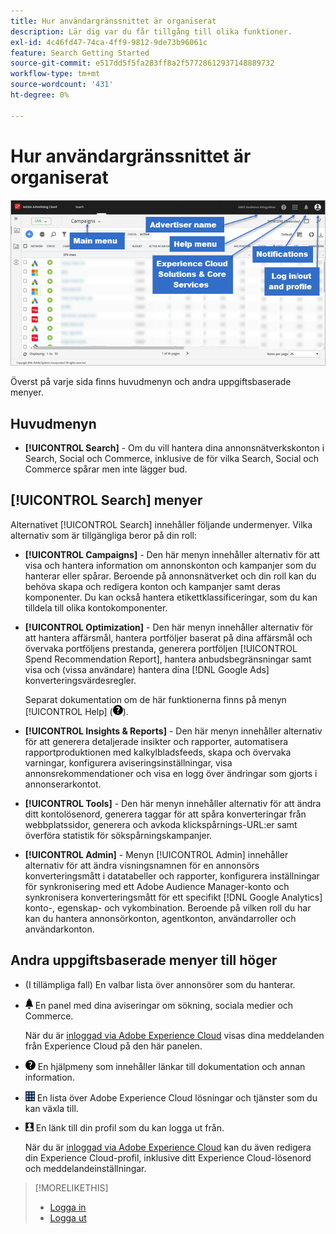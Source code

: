 ```yaml
---
title: Hur användargränssnittet är organiserat
description: Lär dig var du får tillgång till olika funktioner.
exl-id: 4c46fd47-74ca-4ff9-9812-9de73b96061c
feature: Search Getting Started
source-git-commit: e517dd5f5fa283ff8a2f57728612937148889732
workflow-type: tm+mt
source-wordcount: '431'
ht-degree: 0%

---
```


# Hur användargränssnittet är organiserat

![Användargränssnitt](/help/search-social-commerce/assets/ui.png "Användargränssnitt")

Överst på varje sida finns huvudmenyn och andra uppgiftsbaserade menyer.

## Huvudmenyn

* **[!UICONTROL Search]** - Om du vill hantera dina annonsnätverkskonton i Search, Social och Commerce, inklusive de för vilka Search, Social och Commerce spårar men inte lägger bud.

## [!UICONTROL Search] menyer

Alternativet [!UICONTROL Search] innehåller följande undermenyer. Vilka alternativ som är tillgängliga beror på din roll:

* **[!UICONTROL Campaigns]** - Den här menyn innehåller alternativ för att visa och hantera information om annonskonton och kampanjer som du hanterar eller spårar. Beroende på annonsnätverket och din roll kan du behöva skapa och redigera konton och kampanjer samt deras komponenter. Du kan också hantera etikettklassificeringar, som du kan tilldela till olika kontokomponenter.

* **[!UICONTROL Optimization]** - Den här menyn innehåller alternativ för att hantera affärsmål, hantera portföljer baserat på dina affärsmål och övervaka portföljens prestanda, generera portföljen [!UICONTROL Spend Recommendation Report], hantera anbudsbegränsningar samt visa och (vissa användare) hantera dina [!DNL Google Ads] konverteringsvärdesregler.

  Separat dokumentation om de här funktionerna finns på menyn [!UICONTROL Help] (![Hjälp-menyn](/help/search-social-commerce/assets/help-main-menu.png "Hjälp-menyn")).

* **[!UICONTROL Insights & Reports]** - Den här menyn innehåller alternativ för att generera detaljerade insikter och rapporter, automatisera rapportproduktionen med kalkylbladsfeeds, skapa och övervaka varningar, konfigurera aviseringsinställningar, visa annonsrekommendationer och visa en logg över ändringar som gjorts i annonserarkontot.

* **[!UICONTROL Tools]** - Den här menyn innehåller alternativ för att ändra ditt kontolösenord, generera taggar för att spåra konverteringar från webbplatssidor, generera och avkoda klickspårnings-URL:er samt överföra statistik för sökspårningskampanjer.

* **[!UICONTROL Admin]** - Menyn [!UICONTROL Admin] innehåller alternativ för att ändra visningsnamnen för en annonsörs konverteringsmått i datatabeller och rapporter, konfigurera inställningar för synkronisering med ett Adobe Audience Manager-konto och synkronisera konverteringsmått för ett specifikt [!DNL Google Analytics] konto-, egenskap- och vykombination. Beroende på vilken roll du har kan du hantera annonsörkonton, agentkonton, användarroller och användarkonton.

## Andra uppgiftsbaserade menyer till höger

* (I tillämpliga fall) En valbar lista över annonsörer som du hanterar.

* ![Varningsmeddelanden](/help/search-social-commerce/assets/notifications-panel.png "Varningsmeddelanden") En panel med dina aviseringar om sökning, sociala medier och Commerce.

  När du är [inloggad via Adobe Experience Cloud](log-in.md) visas dina meddelanden från Experience Cloud på den här panelen.

* ![Hjälpmenyn](/help/search-social-commerce/assets/help-main-menu.png "Hjälpmenyn") En hjälpmeny som innehåller länkar till dokumentation och annan information.

* ![Lösningsväljare](/help/search-social-commerce/assets/menu-icon.png "Lösningsväljare") En lista över Adobe Experience Cloud lösningar och tjänster som du kan växla till.

* ![Användarprofil](/help/search-social-commerce/assets/user-profile.png "Användarprofil") En länk till din profil som du kan logga ut från.

  När du är [inloggad via Adobe Experience Cloud](log-in.md) kan du även redigera din Experience Cloud-profil, inklusive ditt Experience Cloud-lösenord och meddelandeinställningar.

>[!MORELIKETHIS]
>
>* [Logga in](log-in.md)
>* [Logga ut](log-out.md)
